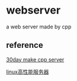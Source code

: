 # webserver
a web server made by cpp

## reference
   [30day make cpp server](https://github.com/yuesong-feng/30dayMakeCppServer) 
  
   [linux高性能服务器](https://dark-wind.github.io/books/Linux%E9%AB%98%E6%80%A7%E8%83%BD%E6%9C%8D%E5%8A%A1%E5%99%A8%E7%BC%96%E7%A8%8B.pdf)
